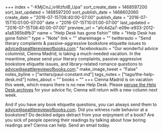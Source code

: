 +++
index = "-KMjCnJ_ivWzfoIB_Upa"
sort_create_date = 1468597200
sort_last_updated = 1468597200
sort_publish_date = 1468602060
create_date = "2016-07-15T08:40:00-07:00"
publish_date = "2016-07-15T10:01:00-07:00"
date = "2016-07-15T10:01:00-07:00"
last_updated = "2016-07-15T08:40:00-07:00"
preview_url = "afc4d2a7-e09e-e933-2012-a1a8365b8fb3"
name = "Help Desk has gone fishin'"
title = "Help Desk has gone fishin'"
type = "Note"
link = ""
shareimage = ""
twitterauto = "Send literary complaints & passive-aggressive bookstore etiquette issues to advice@seattlereviewofbooks.com."
facebookauto = "Our wonderful advice columnist, Cienna Madrid, is taking a much-needed vacation. In the meantime, please send your literary complaints, passive-aggressive bookstore etiquette issues, and library-related romance questions to advice@seattlereviewofbooks.com."
make_image_tweet = "False"
notes_byline = ["writers/paul-constant.md"]
tags_notes = ["tags/the-help-desk.md"]
notes_about = ""
books = ""
+++
Cienna Madrid is on vacation this week, which means there is no new Help Desk. Please [peruse the Help Desk archives](http://www.seattlereviewofbooks.com/tags/the-help-desk/) for your advice fix; Cienna will return with a new column next week. 

And if you have any book etiquette questions, you can always send them to advice@seattlereviewofbooks.com. Did you witness rude behavior at a bookstore? Do deckled edges detract from your enjoyment of a book? Are you sick of people opening their readings by talking about how boring readings are? Cienna can help. Send an email today.